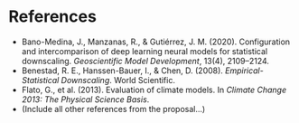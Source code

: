 # References

- Bano-Medina, J., Manzanas, R., & Gutiérrez, J. M. (2020). Configuration and intercomparison of deep learning neural models for statistical downscaling. *Geoscientific Model Development*, 13(4), 2109–2124.
- Benestad, R. E., Hanssen-Bauer, I., & Chen, D. (2008). *Empirical-Statistical Downscaling*. World Scientific.
- Flato, G., et al. (2013). Evaluation of climate models. In *Climate Change 2013: The Physical Science Basis*.
- (Include all other references from the proposal...)
